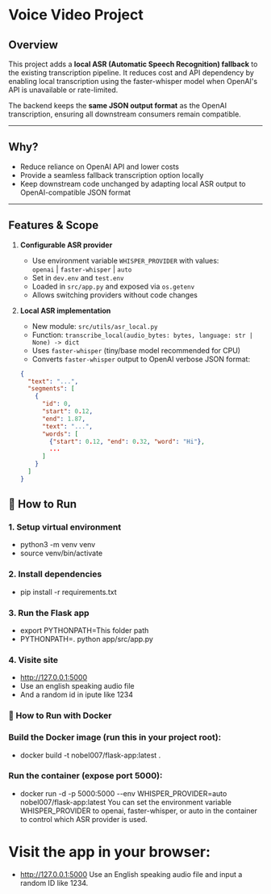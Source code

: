 # Voice Video Project
## Overview

This project adds a **local ASR (Automatic Speech Recognition) fallback** to the existing transcription pipeline. It reduces cost and API dependency by enabling local transcription using the faster-whisper model when OpenAI's API is unavailable or rate-limited.

The backend keeps the **same JSON output format** as the OpenAI transcription, ensuring all downstream consumers remain compatible.

---

## Why?

- Reduce reliance on OpenAI API and lower costs
- Provide a seamless fallback transcription option locally
- Keep downstream code unchanged by adapting local ASR output to OpenAI-compatible JSON format

---

## Features & Scope

1. **Configurable ASR provider**

   - Use environment variable `WHISPER_PROVIDER` with values:  
     `openai` | `faster-whisper` | `auto`  
   - Set in `dev.env` and `test.env`
   - Loaded in `src/app.py` and exposed via `os.getenv`
   - Allows switching providers without code changes

2. **Local ASR implementation**

   - New module: `src/utils/asr_local.py`
   - Function: `transcribe_local(audio_bytes: bytes, language: str | None) -> dict`
   - Uses `faster-whisper` (tiny/base model recommended for CPU)
   - Converts `faster-whisper` output to OpenAI verbose JSON format:

   ```json
   {
     "text": "...",
     "segments": [
       {
         "id": 0,
         "start": 0.12,
         "end": 1.87,
         "text": "...",
         "words": [
           {"start": 0.12, "end": 0.32, "word": "Hi"},
           ...
         ]
       }
     ]
   }


## 🚀 How to Run

### 1. Setup virtual environment

   - python3 -m venv venv
   - source venv/bin/activate

### 2. Install dependencies

   - pip install -r requirements.txt

### 3. Run the Flask app

   - export PYTHONPATH=This folder path
   - PYTHONPATH=. python app/src/app.py 

### 4. Visite site
   - http://127.0.0.1:5000
   - Use an english speaking audio file 
   - And a random id in ipute like 1234

### 🚀 How to Run with Docker
### Build the Docker image (run this in your project root):
  - docker build -t nobel007/flask-app:latest .
### Run the container (expose port 5000):
  - docker run -d -p 5000:5000 --env WHISPER_PROVIDER=auto nobel007/flask-app:latest
You can set the environment variable WHISPER_PROVIDER to openai, faster-whisper, or auto in the container to control which ASR provider is used.

# Visit the app in your browser:

  - http://127.0.0.1:5000
Use an English speaking audio file and input a random ID like 1234.


